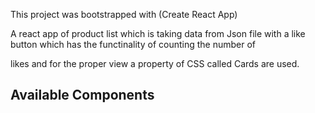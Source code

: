 This project was bootstrapped with (Create React App)

A react app of product list which is taking data from Json file with a like button which has the functinality of counting the number of 

likes and for the proper view a property of CSS called Cards are used.

## Available Components

## 

